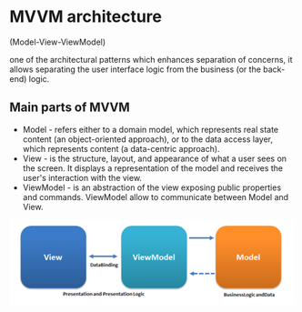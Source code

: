 # MVVM architecture
(Model-View-ViewModel)

one of the architectural patterns which enhances separation of concerns, it allows separating the user interface logic from the business (or the back-end) logic.

## Main parts of MVVM
* Model - refers either to a domain model, which represents real state content (an object-oriented approach), or to the data access layer, which represents content (a data-centric approach).
* View - is the structure, layout, and appearance of what a user sees on the screen. It displays a representation of the model and receives the user's interaction with the view.
* ViewModel - is an abstraction of the view exposing public properties and commands. ViewModel allow to communicate between Model and View.

![MVVM architecture scheme](./img/mvvm.png)